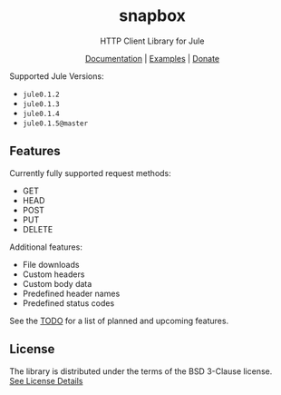 <div align='center'>

# snapbox
HTTP Client Library for Jule

[Documentation] |
[Examples] |
[Donate](https://github.com/sponsors/adamperkowski)

</div>

Supported Jule Versions:
- `jule0.1.2`
- `jule0.1.3`
- `jule0.1.4`
- `jule0.1.5@master`

## Features
Currently fully supported request methods:
- GET
- HEAD
- POST
- PUT
- DELETE

Additional features:
- File downloads
- Custom headers
- Custom body data
- Predefined header names
- Predefined status codes

See the [TODO] for a list of planned and upcoming features.

## License
The library is distributed under the terms of the BSD 3-Clause license.<br>
[See License Details](/LICENSE)

[Documentation]: https://snapbox.adamperkowski.dev
[examples]: /examples
[TODO]: /TODO.md
